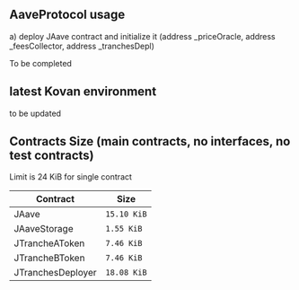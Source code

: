 ## AaveProtocol usage

a) deploy JAave contract and initialize it (address _priceOracle, address _feesCollector, address _tranchesDepl)

To be completed


## latest Kovan environment

to be updated


## Contracts Size (main contracts, no interfaces, no test contracts)
Limit is 24 KiB for single contract
<table>
    <thead>
      <tr>
        <th>Contract</th>
        <th>Size</th>
      </tr>
    </thead>
    <tbody>
        <tr>
            <td>JAave</td>
            <td><code>15.10 KiB</code></td>
        </tr>
        <tr>
            <td>JAaveStorage</td>
            <td><code>1.55 KiB</code></td>
        </tr>
        <tr>
            <td>JTrancheAToken</td>
            <td><code>7.46 KiB</code></td>
        </tr>
        <tr>
            <td>JTrancheBToken</td>
            <td><code>7.46 KiB</code></td>
        </tr>
        <tr>
            <td>JTranchesDeployer</td>
            <td><code>18.08 KiB</code></td>
        </tr>
    </tbody>
  </table>
